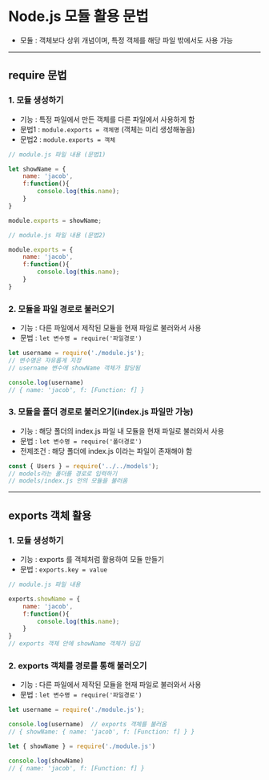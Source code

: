 # Node.js 모듈 활용 문법
- 모듈 : 객체보다 상위 개념이며, 특정 객체를 해당 파일 밖에서도 사용 가능

***

## require 문법

### 1. 모듈 생성하기
- 기능 : 특정 파일에서 만든 객체를 다른 파일에서 사용하게 함
- 문법1 : ```module.exports = 객체명``` (객체는 미리 생성해놓음)
- 문법2 : ```module.exports = 객체```
```js
// module.js 파일 내용 (문법1)

let showName = {
    name: 'jacob',
    f:function(){
        console.log(this.name);
    }
}

module.exports = showName;
```

```js
// module.js 파일 내용 (문법2)

module.exports = {
    name: 'jacob',
    f:function(){
        console.log(this.name);
    }
}
```

### 2. 모듈을 파일 경로로 불러오기
- 기능 : 다른 파일에서 제작된 모듈을 현재 파일로 불러와서 사용
- 문법 : ```let 변수명 = require('파일경로')```
```js
let username = require('./module.js');
// 변수명은 자유롭게 지정
// username 변수에 showName 객체가 할당됨

console.log(username)
// { name: 'jacob', f: [Function: f] }
```

### 3. 모듈을 폴더 경로로 불러오기(index.js 파일만 가능)
- 기능 : 해당 폴더의 index.js 파일 내 모듈을 현재 파일로 불러와서 사용
- 문법 : ```let 변수명 = require('폴더경로')```
- 전제조건 : 해당 폴더에 index.js 이라는 파일이 존재해야 함
```js
const { Users } = require('../../models');
// models라는 폴더를 경로로 입력하기
// models/index.js 안의 모듈을 불러옴
```

***

## exports 객체 활용

### 1. 모듈 생성하기
- 기능 : exports 를 객체처럼 활용하여 모듈 만들기
- 문법 : ```exports.key = value```
```js
// module.js 파일 내용

exports.showName = {
    name: 'jacob',
    f:function(){
        console.log(this.name);
    }
}
// exports 객체 안에 showName 객체가 담김
```

### 2. exports 객체를 경로를 통해 불러오기
- 기능 : 다른 파일에서 제작된 모듈을 현재 파일로 불러와서 사용
- 문법 : ```let 변수명 = require('파일경로')```
```js
let username = require('./module.js');

console.log(username)  // exports 객체를 불러옴
// { showName: { name: 'jacob', f: [Function: f] } }
```

```js
let { showName } = require('./module.js')

console.log(showName)
// { name: 'jacob', f: [Function: f] }
```

